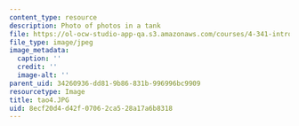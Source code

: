 ```yaml
---
content_type: resource
description: Photo of photos in a tank
file: https://ol-ocw-studio-app-qa.s3.amazonaws.com/courses/4-341-introduction-to-photography-fall-2002/8ecf20d4d42f07062ca528a17a6b8318_tao4.JPG
file_type: image/jpeg
image_metadata:
  caption: ''
  credit: ''
  image-alt: ''
parent_uid: 34260936-dd81-9b86-831b-996996bc9909
resourcetype: Image
title: tao4.JPG
uid: 8ecf20d4-d42f-0706-2ca5-28a17a6b8318
---
```

